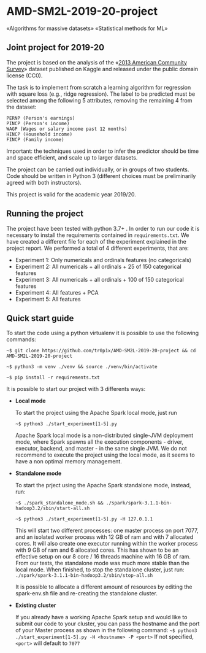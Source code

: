 # AMD-SM2L-2019-20-project

«Algorithms for massive datasets»
«Statistical methods for ML»

## Joint project for 2019-20

The project is based on the analysis of the «[2013 American Community Survey](https://www.kaggle.com/census/2013-american-community-survey)» dataset published on Kaggle and released under the public domain license (CC0).

The task is to implement from scratch a learning algorithm for regression with square loss (e.g., ridge regression). The label to be predicted must be selected among the following 5 attributes, removing the remaining 4 from the dataset:

    PERNP (Person's earnings)
    PINCP (Person's income)
    WAGP (Wages or salary income past 12 months)
    HINCP (Household income)
    FINCP (Family income)

Important: the techniques used in order to infer the predictor should be time and space efficient, and scale up to larger datasets.

The project can be carried out individually, or in groups of two students. Code should be written in Python 3 (different choices must be preliminarily agreed with both instructors).

This project is valid for the academic year 2019/20.

## Running the project

The project have been tested with python 3.7+ . In order to run our code it is
necessary to install the requirements contained in `requirements.txt`. 
We have created a different file for each of the experiment explained in the
project report. We performed a total of 4 different experiments, that are:

- Experiment 1: Only numericals and ordinals features (no categoricals)
- Experiment 2: All numericals + all ordinals + 25 of 150 categorical features
- Experiment 3: All numericals + all ordinals + 100 of 150 categorical features
- Experiment 4: All features + PCA
- Experiment 5: All features

## Quick start guide

To start the code using a python virtualenv it is possible to use the following
commands:

`~$ git clone https://github.com/tr0p1x/AMD-SM2L-2019-20-project && cd AMD-SM2L-2019-20-project`

`~$ python3 -m venv ./venv && source ./venv/bin/activate`

`~$ pip install -r requirements.txt`

It is possible to start our project with 3 differents ways:

- **Local mode**

  To start the project using the Apache Spark local mode, just run

  `~$ python3 ./start_experiment[1-5].py`

  Apache Spark local mode is a non-distributed single-JVM deployment mode, where Spark spawns all the execution components - driver, executor, backend, and master - in the same single JVM. We do not recommend to execute the project using the local mode, as it seems to have a non optimal memory management.

- **Standalone mode**

  To start the prject using the Apache Spark standalone mode, instead, run:

  `~$ ./spark_standalone_mode.sh && ./spark/spark-3.1.1-bin-hadoop3.2/sbin/start-all.sh`

  `~$ python3 ./start_experiment[1-5].py -H 127.0.1.1`

  This will start two different processes: one master process on port 7077, and an isolated worker process with 12 GB of ram and with 7 allocated cores. It will also create one executor running within the worker process with 9 GB of ram and 6 allocated cores.
  This has shown to be an effective setup on our 8 core / 16 threads machine with 16 GB of ram. 
  From our tests, the standalone mode was much more stable than the local mode.
  When finished, to stop the standalone cluster, just run: 
  `./spark/spark-3.1.1-bin-hadoop3.2/sbin/stop-all.sh`

  It is possible to allocate a different amount of resources by editing the spark-env.sh file and re-creating the standalone cluster.

- **Existing cluster**

  If you already have a working Apache Spark setup and would like to submit our code to your cluster, you can pass the hostname and the port of your Master process as shown in the following command:
  `~$ python3 ./start_experiment[1-5].py -H <hostname> -P <port>`
  If not specified, `<port>` will default to `7077`
